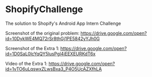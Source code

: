 # ShopifyChallenge
The solution to Shopify's Android App Intern Challenge

Screenshot of the original problem: https://drive.google.com/open?id=10DykWE4MQ72rSr8thGj1PE5842yYJh0G


Screenshot of the Extra 1: https://drive.google.com/open?id=1D0SaL0lcYqQY5lusPgl4iEEXEURKdT6x


Video of the Extra 1: https://drive.google.com/open?id=1vTO6uLqswxZLwsBxa3_P4O5UcAZXfhLA


